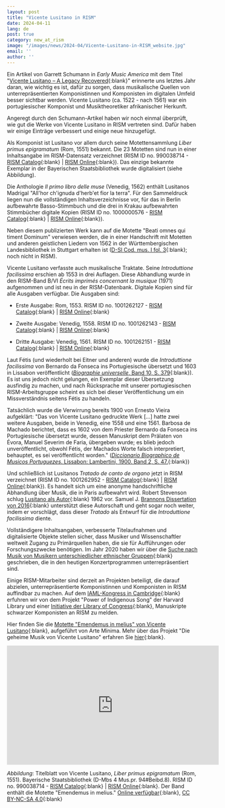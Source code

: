 ```yaml
---
layout: post
title: "Vicente Lusitano in RISM"
date: 2024-04-11
lang: de
post: true
category: new_at_rism
image: "/images/news/2024-04/Vicente-Lusitano-in-RISM_website.jpg"
email: ''
author: ''
---
```


Ein Artikel von Garrett Schumann in _Early Music America_ mit dem Titel "[Vicente Lusitano – A Legacy Recovered](https://www.earlymusicamerica.org/emag-feature/vicente-lusitano-a-legacy-recovered/){:blank}" erinnerte uns letztes Jahr daran, wie wichtig es ist, dafür zu sorgen, dass musikalische Quellen von unterrepräsentierten Komponistinnen und Komponisten im digitalen Umfeld besser sichtbar werden. Vicente Lusitano (ca. 1522 - nach 1561) war ein portugiesischer Komponist und Musiktheoretiker afrikanischer Herkunft.

Angeregt durch den Schumann-Artikel haben wir noch einmal überprüft, wie gut die Werke von Vicente Lusitano in RISM vertreten sind. Dafür haben wir einige Einträge verbessert und einige neue hinzugefügt.

Als Komponist ist Lusitano vor allem durch seine Motettensammlung _Liber primus epigramatum_ (Rom, 1551) bekannt. Die 23 Motetten sind nun in einer Inhaltsangabe im RISM-Datensatz verzeichnet (RISM ID no. 990038714 - [RISM Catalog](https://opac.rism.info/search?id=990038714&View=rism){:blank} \| [RISM Online](https://rism.online/sources/990038714){:blank}). Das einzige bekannte Exemplar in der Bayerischen Staatsbibliothek wurde digitalisiert (siehe Abbildung).

Die Anthologie _Il primo libro delle muse­_ (Venedig, 1562) enthält Lusitanos Madrigal "All'hor ch'ignuda d'herb'et fior la terra". Für den Sammeldruck liegen nun die vollständigen Inhaltsverzeichnisse vor, für das in Berlin aufbewahrte Basso-Stimmbuch und die drei in Krakau aufbewahrten Stimmbücher digitale Kopien (RISM ID no. 1000000576 - [RISM Catalog](https://opac.rism.info/search?id=1000000576&View=rism){:blank} \| [RISM Online](https://rism.online/sources/1000000576){:blank}).

Neben diesem publizierten Werk kann auf die Motette "Beati omnes qui timent Dominum" verwiesen werden, die in einer Handschrift mit Motetten und anderen geistlichen Liedern von 1562 in der Württembergischen Landesbibliothek in Stuttgart erhalten ist ([D-Sl Cod. mus. I fol. 3](https://digital.wlb-stuttgart.de/index.php?id=6&tx_dlf%5Bid%5D=16831&tx_dlf%5Bpage%5D=104){:blank}; noch nicht in RISM). 

Vicente Lusitano verfasste auch musikalische Traktate. Seine _Introduttione facilissima_ erschien ab 1553 in drei Auflagen. Diese Abhandlung wurde in den RISM-Band B/VI _Écrits imprimés concernant la musique_ (1971) aufgenommen und ist neu in der RISM-Datenbank. Digitale Kopien sind für alle Ausgaben verfügbar. Die Ausgaben sind:

- Erste Ausgabe: Rom, 1553. RISM ID no. 1001262127 - [RISM Catalog](https://opac.rism.info/search?id=1001262127&View=rism){:blank} \| [RISM Online](https://rism.online/sources/1001262127){:blank} 

- Zweite Ausgabe: Venedig, 1558. RISM ID no. 1001262143 - [RISM Catalog](https://opac.rism.info/search?id=1001262143&View=rism){:blank} \| [RISM Online](https://rism.online/sources/1001262143){:blank}

- Dritte Ausgabe: Venedig, 1561. RISM ID no. 1001262151 - [RISM Catalog](https://opac.rism.info/search?id=1001262151&View=rism){:blank} \| [RISM Online](https://rism.online/sources/1001262151){:blank}

Laut Fétis (und wiederholt bei Eitner und anderen) wurde die _Introduttione facilissima_ von Bernardo da Fonseca ins Portugiesische übersetzt und 1603 in Lissabon veröffentlicht ([_Biographie universelle_, Band 10, S. 379](https://www.google.de/books/edition/Biographie_universelle_des_musiciens_et/OcqYfHPLjQMC?hl=de&gbpv=1&dq=f%C3%A9tis+1603+fonseca+lusitano&pg=PA379&printsec=frontcover){:blank}). Es ist uns jedoch nicht gelungen, ein Exemplar dieser Übersetzung ausfindig zu machen, und nach Rücksprache mit unserer portugiesischen RISM-Arbeitsgruppe scheint es sich bei dieser Veröffentlichung um ein Missverständnis seitens Fétis zu handeln. 

Tatsächlich wurde die Verwirrung bereits 1900 von Ernesto Vieira aufgeklärt: "Das von Vicente Lusitano gedruckte Werk [...] hatte zwei weitere Ausgaben, beide in Venedig, eine 1558 und eine 1561. Barbosa de Machado berichtet, dass es 1602 von dem Priester Bernardo da Fonseca ins Portugiesische übersetzt wurde, dessen Manuskript dem Prälaten von Évora, Manuel Severim de Faria, übergeben wurde; es blieb jedoch unveröffentlicht, obwohl Fétis, der Machados Worte falsch interpretiert, behauptet, es sei veröffentlicht worden." ([_Diccionario Biographico de Musicos Portuguezes_. Lissabon: Lambertini, 1900. Band 2, S. 47.](https://permalinkbnd.bnportugal.gov.pt/idurl/1/93191){:blank})

Und schließlich ist Lusitanos _Tratado de canto de organo_ jetzt in RISM verzeichnet (RISM ID no. 1001262952 - [RISM Catalog](https://opac.rism.info/search?id=1001262952&View=rism){:blank} \| [RISM Online](https://rism.online/sources/1001262952){:blank}). Es handelt sich um eine anonyme handschriftliche Abhandlung über Musik, die in Paris aufbewahrt wird. Robert Stevenson schlug [Lusitano als Autor](https://www.jstor.org/stable/830056){:blank} 1962 vor. Samuel J. [Brannons Dissertation von 2016](https://cdr.lib.unc.edu/concern/dissertations/hd76s044x){:blank} unterstützt diese Autorschaft und geht sogar noch weiter, indem er vorschlägt, dass dieser _Tratado_ als Entwurf für die _Introduttione facilissima_ diente. 

Vollständigere Inhaltsangaben, verbesserte Titelaufnahmen und digitalisierte Objekte stellen sicher, dass Musiker und Wissenschaftler weltweit Zugang zu Primärquellen haben, die sie für Aufführungen oder Forschungszwecke benötigen. Im Jahr 2020 haben wir über die [Suche nach Musik von Musikern unterschiedlicher ethnischer Gruppen](https://rism.info/library_collections/2020/10/26/diversity-in-rism.html){:blank} geschrieben, die in den heutigen Konzertprogrammen unterrepräsentiert sind. 

Einige RISM-Mitarbeiter sind derzeit an Projekten beteiligt, die darauf abzielen, unterrepräsentierte Komponistinnen und Komponisten in RISM auffindbar zu machen. Auf dem [IAML-Kongress in Cambridge](https://rism.info/publications/iaml-congresses/2023.html){:blank} erfuhren wir von dem Projekt "Power of Indigenous Song" der Harvard Library und einer [Initiative der Library of Congress](https://rism.info/library_collections/2024/02/08/library-of-congress-summer-report.html ){:blank}, Manuskripte schwarzer Komponisten an RISM zu melden.

Hier finden Sie die [Motette "Emendemus in melius" von Vicente Lusitano](https://youtu.be/0RRhiywl1Mc?feature=shared){:blank}, aufgeführt von Arte Mínima. Mehr über das Projekt "Die geheime Musik von Vicente Lusitano" erfahren Sie [hier](https://www.vicentelusitano.org/){:blank}.

<iframe width="560" height="315" src="https://www.youtube.com/embed/SHxdN8gZlEQ?si=shRa2Cze6nC1Mshr" title="YouTube video player" frameborder="0" allow="accelerometer; autoplay; clipboard-write; encrypted-media; gyroscope; picture-in-picture; web-share" allowfullscreen></iframe>


_Abbildung_: Titelblatt von Vicente Lusitano, _Liber primus epigramatum_ (Rom, 1551). Bayerische Staatsbibliothek (D-Mbs 4 Mus.pr. 94#Beibd.8). RISM ID no. 990038714 - [RISM Catalog](https://opac.rism.info/search?id=990038714&View=rism){:blank} \| [RISM Online](https://rism.online/sources/990038714){:blank}. Der Band enthält die Motette "Emendemus in melius." [Online verfügbar](https://mdz-nbn-resolving.de/urn:nbn:de:bvb:12-bsb00084894-9){:blank}, [CC BY-NC-SA 4.0](https://creativecommons.org/licenses/by-nc-sa/4.0/){:blank} 
